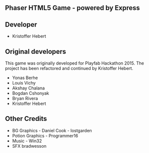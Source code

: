 ## Phaser HTML5 Game - powered by Express


## Developer
- Kristoffer Hebert

## Original developers
This game was originally developed for Playfab Hackathon 2015. The project has been refactored and continued by Kristoffer Hebert.
 
- Yonas Berhe
- Louis Vichy
- Akshay Chalana
- Bogdan Cshonyak
- Bryan Rivera
- Kristoffer Hebert

## Other Credits
- BG Graphics - Daniel Cook - lostgarden 
- Potion Graphics - Programmer16
- Music - Win32
- SFX bradwesson
